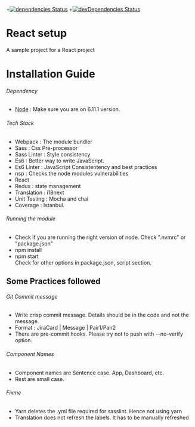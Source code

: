 +[![dependencies Status](https://david-dm.org/jagatjeevan/react-setup/status.svg)](https://david-dm.org/jagatjeevan/react-setup)
 +[![devDependencies Status](https://david-dm.org/jagatjeevan/react-setup/dev-status.svg)](https://david-dm.org/jagatjeevan/react-setup?type=dev)
# React setup
A sample project for a React project

# Installation Guide
###### Dependency
- [Node](https://nodejs.org/en/) : Make sure you are on 6.11.1 version.

###### Tech Stack
- Webpack : The module bundler
- Sass : Css Pre-processor
- Sass Linter : Style consistency
- Es6 : Better way to write JavaScript.
- Es6 Linter : JavaScript Consistentency and best practices
- nsp : Checks the node modules vulnerabilities
- React
- Redux : state management
- Translation : i18next
- Unit Testing : Mocha and chai
- Coverage : Istanbul.

###### Running the module
- Check if you are running the right version of node. Check ".nvmrc" or "package.json"
- npm install
- npm start <br />
Check for other options in package.json, script section. 

## Some Practices followed
###### Git Commit message
- Write crisp commit message. Details should be in the code and not the message.
- Format : JiraCard | Message | Pair1/Pair2
- There are pre-commit hooks. Please try not to push with --no-verify option.

###### Component Names
- Component names are Sentence case. App, Dashboard, etc.
- Rest are small case. 

###### Fixme
- Yarn deletes the .yml file required for sasslint. Hence not using yarn
- Translation does not refresh the labels. It has to be manually refreshed
